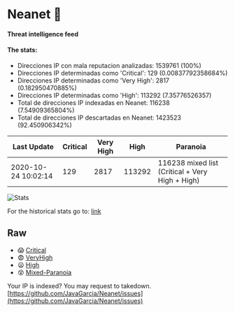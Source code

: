 # Neanet :hocho:
#### Threat intelligence feed
#### The stats:

- Direcciones IP con mala reputacion analizadas: 1539761 (100%)
- Direcciones IP determinadas como 'Critical':  129 (0.00837792358684%)
- Direcciones IP determinadas como 'Very High':  2817 (0.182950470885%)
- Direcciones IP determinadas como 'High':  113292 (7.35776526357)
- Total de direcciones IP indexadas en Neanet:  116238 (7.54909365804%)
- Total de direcciones IP descartadas en Neanet:  1423523 (92.450906342%)

| Last Update | Critical | Very High | High | Paranoia |
| --- | --- | --- | --- | --- |
| 2020-10-24 10:02:14 | 129 | 2817 | 113292 | 116238 mixed list (Critical + Very High + High)|

![Stats](https://docs.google.com/spreadsheets/d/e/2PACX-1vSnaNMIXVabIpDJjufMlzH7poXnshF3mgd8Is1g9ytUEzVsP5my4Trn8f-xkoLLQ38xpL3HtmUexLo6/pubchart?oid=501124687&format=image)

For the historical stats go to: [link](/stats.csv)
## Raw
- :scream: [Critical](https://raw.githubusercontent.com/JavaGarcia/Neanet/master/blacklists/neanet_critical.txt)
- :fearful: [VeryHigh](https://raw.githubusercontent.com/JavaGarcia/Neanet/master/blacklists/neanet_veryHigh.txtt)
- :frowning: [High](https://raw.githubusercontent.com/JavaGarcia/Neanet/master/blacklists/neanet_high.txt)
- :dizzy_face: [Mixed-Paranoia](https://raw.githubusercontent.com/JavaGarcia/Neanet/master/blacklists/neanet_all.txt)


Your IP is indexed? You may request to takedown. [https://github.com/JavaGarcia/Neanet/issues](https://github.com/JavaGarcia/Neanet/issues)

































































































































































































































































































































































































































































































































































































































































































































































































































































































































































































































































































































































































































































































































































































































































































































































































































































































